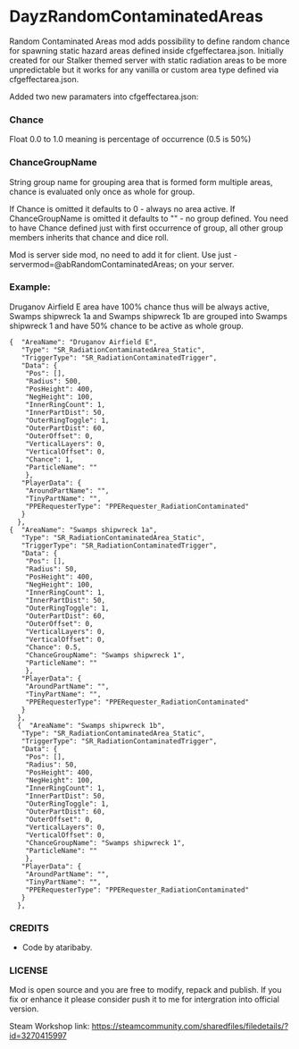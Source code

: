 # DayzRandomContaminatedAreas
Random Contaminated Areas mod adds possibility to define random chance for spawning static hazard areas defined inside cfgeffectarea.json. Initially created for our Stalker themed server with static radiation areas to be more unpredictable but it works for any vanilla or custom area type defined via cfgeffectarea.json.

Added two new paramaters into cfgeffectarea.json:

### Chance
Float 0.0 to 1.0 meaning is percentage of occurrence (0.5 is 50%)

### ChanceGroupName
String group name for grouping area that is formed form multiple areas, chance is evaluated only once as whole for group.

If Chance is omitted it defaults to 0 - always no area active.
If ChanceGroupName is omitted it defaults to "" - no group defined.
You need to have Chance defined just with first occurrence of group, all other group members inherits that chance and dice roll.

Mod is server side mod, no need to add it for client. Use just -servermod=@abRandomContaminatedAreas; on your server.

### Example:
Druganov Airfield E area have 100% chance thus will be always active, Swamps shipwreck 1a and Swamps shipwreck 1b are grouped into Swamps shipwreck 1 and have 50% chance to be active as whole group.

```
{  "AreaName": "Druganov Airfield E", 
   "Type": "SR_RadiationContaminatedArea_Static", 
   "TriggerType": "SR_RadiationContaminatedTrigger",
   "Data": { 
    "Pos": [],
    "Radius": 500,
    "PosHeight": 400,
    "NegHeight": 100,
    "InnerRingCount": 1,
    "InnerPartDist": 50,
    "OuterRingToggle": 1, 
    "OuterPartDist": 60, 
    "OuterOffset": 0, 
    "VerticalLayers": 0,
    "VerticalOffset": 0,
    "Chance": 1,
    "ParticleName": ""
    },
   "PlayerData": {
    "AroundPartName": "",
    "TinyPartName": "",
    "PPERequesterType": "PPERequester_RadiationContaminated"
   }
  },
{  "AreaName": "Swamps shipwreck 1a", 
   "Type": "SR_RadiationContaminatedArea_Static", 
   "TriggerType": "SR_RadiationContaminatedTrigger",
   "Data": { 
    "Pos": [],
    "Radius": 50,
    "PosHeight": 400,
    "NegHeight": 100,
    "InnerRingCount": 1,
    "InnerPartDist": 50,
    "OuterRingToggle": 1, 
    "OuterPartDist": 60, 
    "OuterOffset": 0, 
    "VerticalLayers": 0,
    "VerticalOffset": 0,
    "Chance": 0.5,
    "ChanceGroupName": "Swamps shipwreck 1",
    "ParticleName": ""
    },
   "PlayerData": {
    "AroundPartName": "",
    "TinyPartName": "",
    "PPERequesterType": "PPERequester_RadiationContaminated"
   }
  },
  {  "AreaName": "Swamps shipwreck 1b", 
   "Type": "SR_RadiationContaminatedArea_Static", 
   "TriggerType": "SR_RadiationContaminatedTrigger",
   "Data": { 
    "Pos": [],
    "Radius": 50,
    "PosHeight": 400,
    "NegHeight": 100,
    "InnerRingCount": 1,
    "InnerPartDist": 50,
    "OuterRingToggle": 1, 
    "OuterPartDist": 60, 
    "OuterOffset": 0, 
    "VerticalLayers": 0,
    "VerticalOffset": 0,
    "ChanceGroupName": "Swamps shipwreck 1",
    "ParticleName": ""
    },
   "PlayerData": {
    "AroundPartName": "",
    "TinyPartName": "",
    "PPERequesterType": "PPERequester_RadiationContaminated"
   }
  },
```

### CREDITS
<ul>
  <li>Code by ataribaby.</li>
</ul>

### LICENSE
Mod is open source and you are free to modify, repack and publish. If you fix or enhance it please consider push it to me for intergration into official version.

Steam Workshop link: https://steamcommunity.com/sharedfiles/filedetails/?id=3270415997

